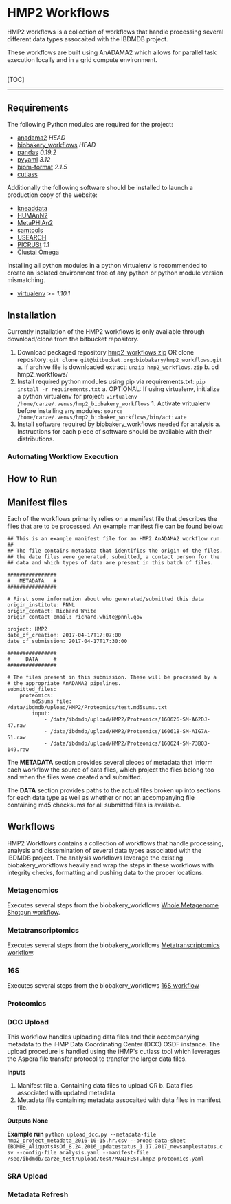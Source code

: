 # HMP2 Workflows

HMP2 workflows is a collection of workflows that handle processing several 
different data types assocaited with the IBDMDB project. 

These workflows are built using AnADAMA2 which allows for parallel task 
execution locally and in a grid compute environment.     

##

[TOC]

----

## Requirements

The following Python modules are required for the project:

* [anadama2](https://bitbucket.org/biobakery/anadama2) *HEAD*
* [biobakery\_workflows](https://bitbucket.org/biobakery/biobakery_workflows/wiki/Home) *HEAD*
* [pandas](http://pandas.pydata.org/) *0.19.2*
* [pyyaml](http://pyyaml.org/) *3.12*
* [biom-format](http://biom-format.org/) *2.1.5*
* [cutlass](https://github.com/ihmpdcc/cutlass)

Additionally the following software should be installed to launch a production
copy of the website:

* [kneaddata](https://bitbucket.org/biobakery/kneaddata)
* [HUMAnN2](https://bitbucket.org/biobakery/humann2)
* [MetaPHlAn2](https://bitbucket.org/biobakery/metaphlan2)
* [samtools](http://www.htslib.org/)
* [USEARCH](http://www.drive5.com/usearch/)
* [PICRUSt](http://picrust.github.io/picrust/) *1.1*
* [Clustal Omega](http://www.ebi.ac.uk/Tools/msa/clustalo/)

Installing all python modules in a python virtualenv is recommended to create 
an isolated environment free of any python or python module version mismatching.

* [virtualenv](https://virtualenv.pypa.io/en/stable/) >= *1.10.1*

## Installation

Currently installation of the HMP2 workflows is only available through 
download/clone from the bitbucket repository.

1. Download packaged repository [hmp2_workflows.zip](https://bitbucket.org/biobakery/hmp2_workflows/get/cc70eb41860b.zip) OR 
clone repository: `git clone git@bitbucket.org:biobakery/hmp2_workflows.git`
    a. If archive file is downloaded extract: `unzip hmp2_workflows.zip`
    b. cd hmp2_workflows/
2. Install required python modules using pip via requirements.txt: `pip install -r requirements.txt`
    a. OPTIONAL: If using virtualenv, initialize a python virtualenv for project: `virtualenv /home/carze/.venvs/hmp2_biobakery_workflows`
        1. Activate vritualenv before installing any modules: `source /home/carze/.venvs/hmp2_biobaker_workflows/bin/activate`
3. Install software required by biobakery_workflows needed for analysis
    a. Instructions for each piece of software should be available with their distributions.

### Automating Workflow Execution    

## How to Run

## Manifest files

Each of the workflows primarily relies on a manifest file that describes the files that are to be processed. An example
manifest file can be found below:

```
## This is an example manifest file for an HMP2 AnADAMA2 workflow run
##
## The file contains metadata that identifies the origin of the files,
## the date files were generated, submitted, a contact person for the
## data and which types of data are present in this batch of files.

################
#   METADATA   #
################

# First some information about who generated/submitted this data
origin_institute: PNNL
origin_contact: Richard White
origin_contact_email: richard.white@pnnl.gov

project: HMP2
date_of_creation: 2017-04-17T17:07:00
date_of_submission: 2017-04-17T17:30:00

################
#     DATA     #
################

# The files present in this submission. These will be processed by a
# the appropriate AnADAMA2 pipelines.
submitted_files:
    proteomics:
        md5sums_file: /data/ibdmdb/upload/HMP2/Proteomics/test.md5sums.txt
        input:
            - /data/ibdmdb/upload/HMP2/Proteomics/160626-SM-A62DJ-47.raw
            - /data/ibdmdb/upload/HMP2/Proteomics/160618-SM-AIG7A-51.raw
            - /data/ibdmdb/upload/HMP2/Proteomics/160624-SM-73BO3-149.raw
```

The **METADATA** section provides several pieces of metadata that inform each workflow the source 
of data files, which project the files belong too and when the files were created and submitted.

The **DATA** section provides paths to the actual files broken up into sections for each data type as well as 
whether or not an accompanying file containing md5 checksums for all submitted files is available.

## Workflows

HMP2 Workflows contains a collection of workflows that handle processing, analysis and dissemination of several data types 
associated with the IBDMDB project. The analysis workflows leverage the existing biobakery\_workflows heavily and wrap 
the steps in these workflows with integrity checks, formatting and pushing data to the proper locations.

### Metagenomics

Executes several steps from the biobakery\_workflows [Whole Metagenome Shotgun workflow](https://bitbucket.org/biobakery/biobakery_workflows/wiki/Home#!whole-metagenome-shotgun-wmgx).

### Metatranscriptomics

Executes several steps from the biobakery\_workflows [Metatranscriptomics workflow](https://bitbucket.org/biobakery/biobakery_workflows/wiki/Home#!whole-metagenome-and-metatranscriptome-shotgun-wmgx_wmtx).

### 16S

Executes several steps from the biobakery\_workflows [16S workflow](https://bitbucket.org/biobakery/biobakery_workflows/wiki/Home#!16s-rrna-16s)

### Proteomics

### DCC Upload

This workflow handles uploading data files and their accompanying metadata to the iHMP Data Coordinating Center (DCC) OSDF instance. 
The upload procedure is handled using the iHMP's cutlass tool which leverages the Aspera file transfer protocol to transfer the 
larger data files.

__Inputs__
1. Manifest file
    a. Containing data files to upload OR 
    b. Data files associated with updated metadata
2. Metadata file containing metadata assocaited with data files in manifest file.

__Outputs__
**None**

__Example run__
`python upload_dcc.py --metadata-file hmp2_project_metadata_2016-10-15.hr.csv --broad-data-sheet IBDMDB_AliquotsAsOf_8.24.2016_updatestatus_1.17.2017_newsamplestatus.csv --config-file analysis.yaml --manifest-file /seq/ibdmdb/carze_test/upload/test/MANIFEST.hmp2-proteomics.yaml`

### SRA Upload

### Metadata Refresh
    
